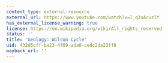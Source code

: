 ```yaml
---
content_type: external-resource
external_url: https://www.youtube.com/watch?v=I_q3sAcuzIY
has_external_license_warning: true
license: https://en.wikipedia.org/wiki/All_rights_reserved
status: ''
title: 'Geology: Wilson Cycle'
uid: 432d5cff-ba23-4f69-ada0-cedc2da23ff8
wayback_url: ''
---
```

